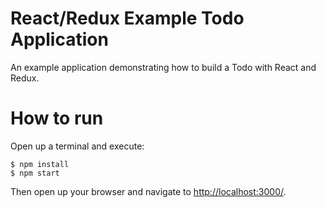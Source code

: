 React/Redux Example Todo Application
====================================

An example application demonstrating how to build a Todo with React and Redux.

# How to run

Open up a terminal and execute:

```term
$ npm install
$ npm start
```

Then open up your browser and navigate to [http://localhost:3000/](http://localhost:3000/).

